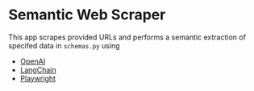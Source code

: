 # Semantic Web Scraper

This app scrapes provided URLs and performs a semantic extraction of specifed data in ```schemas.py``` using
- [OpenAI](https://platform.openai.com/docs/overview)
- [LangChain](https://python.langchain.com/docs/get_started/introduction)
- [Playwright](https://playwright.dev/)